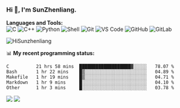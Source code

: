 
### Hi 👋, I'm SunZhenliang.



**Languages and Tools:**  
![C](https://img.shields.io/badge/-00599C?style=flat-square&logo=c&logoColor=white)
![C++](https://img.shields.io/badge/-C++-00599C?style=flat-square&logo=c%2B%2B&logoColor=white)
![Python](https://img.shields.io/badge/-Python-8fcfd1?style=flat-square&logo=Python)
![Shell](https://img.shields.io/badge/-Shell-blasck?style=flat-square&logo=Shell)
![Git](https://img.shields.io/badge/-Git-black?style=flat-square&logo=git)
![VS Code](https://img.shields.io/badge/-VS%20Code-007ACC?style=flat-square&logo=visual-studio-code)
![GitHub](https://img.shields.io/badge/-GitHub-181717?style=flat-square&logo=github)
![GitLab](https://img.shields.io/badge/-GitLab-FCA121?style=flat-square&logo=gitlab)

<img   src="https://github-readme-stats.vercel.app/api?username=HiSunzhenliang&count_private=true&show_icons=true" alt="HiSunzhenliang" />

📊 **My recent programming status:**
<!--START_SECTION:waka-->
```text
C          21 hrs 58 mins  ███████████████████▓░░░░░   78.07 % 
Bash       1 hr 22 mins    █▒░░░░░░░░░░░░░░░░░░░░░░░   04.89 % 
Makefile   1 hr 19 mins    █▒░░░░░░░░░░░░░░░░░░░░░░░   04.71 % 
Markdown   1 hr 9 mins     █░░░░░░░░░░░░░░░░░░░░░░░░   04.10 % 
Other      1 hr 3 mins     █░░░░░░░░░░░░░░░░░░░░░░░░   03.78 % 
```
<!--END_SECTION:waka-->
[![](https://img.shields.io/ubuntu/v/ubuntu-wallpapers)](https://kubuntu.org/)
![](https://visitor-badge.glitch.me/badge?page_id=HiSunzhenliang.readme)

